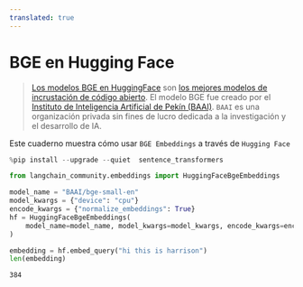 ```yaml
---
translated: true
---
```


# BGE en Hugging Face

>[Los modelos BGE en HuggingFace](https://huggingface.co/BAAI/bge-large-en) son [los mejores modelos de incrustación de código abierto](https://huggingface.co/spaces/mteb/leaderboard).
>El modelo BGE fue creado por el [Instituto de Inteligencia Artificial de Pekín (BAAI)](https://en.wikipedia.org/wiki/Beijing_Academy_of_Artificial_Intelligence). `BAAI` es una organización privada sin fines de lucro dedicada a la investigación y el desarrollo de IA.

Este cuaderno muestra cómo usar `BGE Embeddings` a través de `Hugging Face`

```python
%pip install --upgrade --quiet  sentence_transformers
```

```python
from langchain_community.embeddings import HuggingFaceBgeEmbeddings

model_name = "BAAI/bge-small-en"
model_kwargs = {"device": "cpu"}
encode_kwargs = {"normalize_embeddings": True}
hf = HuggingFaceBgeEmbeddings(
    model_name=model_name, model_kwargs=model_kwargs, encode_kwargs=encode_kwargs
)
```

```python
embedding = hf.embed_query("hi this is harrison")
len(embedding)
```

```output
384
```
